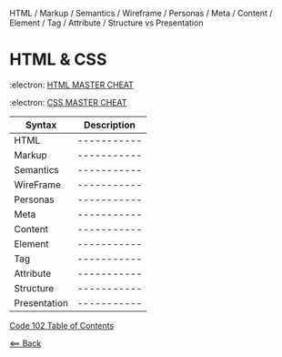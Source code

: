 HTML / Markup / Semantics / Wireframe / Personas / Meta / Content / Element / Tag / Attribute / Structure vs Presentation 

# HTML & CSS

:electron: [HTML MASTER CHEAT](https://overapi.com/html)

:electron: [CSS MASTER CHEAT](https://overapi.com/css)


| Syntax      | Description |
| ----------- | ----------- |
| HTML      | ----------- |
| Markup   | -----------
| Semantics | ----------- |
| WireFrame      | -----------|
| Personas   | -----------        |
| Meta      | -----------       |
| Content   | -----------        |
| Element | ----------- |
| Tag      | -----------       |
| Attribute   | -----------        |
| Structure   | -----------        |
| Presentation | ----------- |

[Code 102 Table of Contents](CodeFellows_102.md)

[<== Back](README.md)
